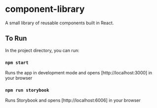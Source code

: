 # component-library
A small library of reusable components built in React.

## To Run

In the project directory, you can run:

### `npm start`

Runs the app in development mode and opens [http://localhost:3000] in your browser

### `npm run storybook`

Runs Storybook and opens [http://localhost:6006] in your browser
